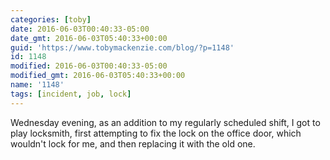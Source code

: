 ```yaml
---
categories: [toby]
date: 2016-06-03T00:40:33-05:00
date_gmt: 2016-06-03T05:40:33+00:00
guid: 'https://www.tobymackenzie.com/blog/?p=1148'
id: 1148
modified: 2016-06-03T00:40:33-05:00
modified_gmt: 2016-06-03T05:40:33+00:00
name: '1148'
tags: [incident, job, lock]
---
```


Wednesday evening, as an addition to my regularly scheduled shift, I got to play locksmith, first attempting to fix the lock on the office door, which wouldn't lock for me, and then replacing it with the old one.
